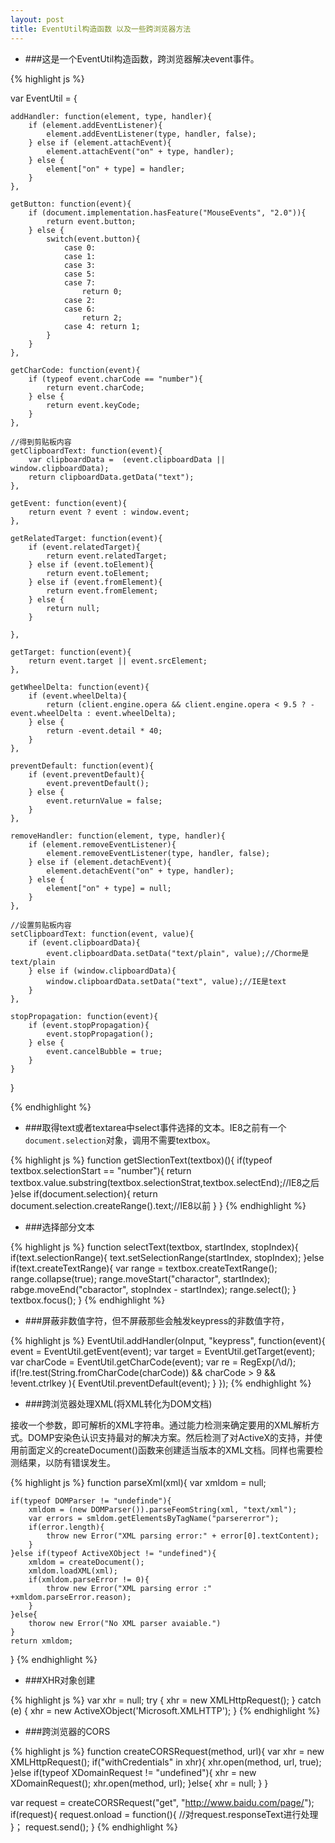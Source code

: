 ```yaml
---
layout: post
title: EventUtil构造函数 以及一些跨浏览器方法
---
```



* ###这是一个EventUtil构造函数，跨浏览器解决event事件。

{% highlight js %}

var EventUtil = {

    addHandler: function(element, type, handler){
        if (element.addEventListener){
            element.addEventListener(type, handler, false);
        } else if (element.attachEvent){
            element.attachEvent("on" + type, handler);
        } else {
            element["on" + type] = handler;
        }
    },
    
    getButton: function(event){
        if (document.implementation.hasFeature("MouseEvents", "2.0")){
            return event.button;
        } else {
            switch(event.button){
                case 0:
                case 1:
                case 3:
                case 5:
                case 7:
                    return 0;
                case 2:
                case 6:
                    return 2;
                case 4: return 1;
            }
        }
    },
    
    getCharCode: function(event){
        if (typeof event.charCode == "number"){
            return event.charCode;
        } else {
            return event.keyCode;
        }
    },
    
    //得到剪贴板内容
    getClipboardText: function(event){
        var clipboardData =  (event.clipboardData || window.clipboardData);
        return clipboardData.getData("text");
    },
    
    getEvent: function(event){
        return event ? event : window.event;
    },
    
    getRelatedTarget: function(event){
        if (event.relatedTarget){
            return event.relatedTarget;
        } else if (event.toElement){
            return event.toElement;
        } else if (event.fromElement){
            return event.fromElement;
        } else {
            return null;
        }
    
    },
    
    getTarget: function(event){
        return event.target || event.srcElement;
    },
    
    getWheelDelta: function(event){
        if (event.wheelDelta){
            return (client.engine.opera && client.engine.opera < 9.5 ? -event.wheelDelta : event.wheelDelta);
        } else {
            return -event.detail * 40;
        }
    },
    
    preventDefault: function(event){
        if (event.preventDefault){
            event.preventDefault();
        } else {
            event.returnValue = false;
        }
    },

    removeHandler: function(element, type, handler){
        if (element.removeEventListener){
            element.removeEventListener(type, handler, false);
        } else if (element.detachEvent){
            element.detachEvent("on" + type, handler);
        } else {
            element["on" + type] = null;
        }
    },
    
    //设置剪贴板内容
    setClipboardText: function(event, value){
        if (event.clipboardData){
            event.clipboardData.setData("text/plain", value);//Chorme是text/plain
        } else if (window.clipboardData){
            window.clipboardData.setData("text", value);//IE是text
        }
    },
    
    stopPropagation: function(event){
        if (event.stopPropagation){
            event.stopPropagation();
        } else {
            event.cancelBubble = true;
        }
    }

}

{% endhighlight %}

* ###取得text或者textarea中select事件选择的文本。IE8之前有一个`document.selection`对象，调用不需要textbox。

{% highlight js %}
function getSlectionText(textbox)(){
    if(typeof textbox.selectionStart == "number"){
        return textbox.value.substring(textbox.selectionStrat,textbox.selectEnd);//IE8之后
    }else if(document.selection){
        return document.selection.createRange().text;//IE8以前
    }
}
{% endhighlight %}

* ###选择部分文本

{% highlight js %}
function selectText(textbox, startIndex, stopIndex){
    if(text.selectionRange){
        text.setSelectionRange(startIndex, stopIndex);
    }else if(text.createTextRange){
        var range = textbox.createTextRange();
        range.collapse(true);
        range.moveStart("charactor", startIndex);
        rabge.moveEnd("cbaractor", stopIndex - startIndex);
        range.select();
    }
    textbox.focus();
}
{% endhighlight %}

* ###屏蔽非数值字符，但不屏蔽那些会触发keypress的非数值字符，

{% highlight js %}
EventUtil.addHandler(oInput, "keypress", function(event){
    event = EventUtil.getEvent(event);
    var target = EventUtil.getTarget(event);
    var charCode = EventUtil.getCharCode(event);
    var re = RegExp(/\d/);
    if(!re.test(String.fromCharCode(charCode)) && charCode > 9 && !event.ctrlkey ){
        EventUtil.preventDefault(event);
    }
});
{% endhighlight %}


* ###跨浏览器处理XML(将XML转化为DOM文档)

接收一个参数，即可解析的XML字符串。通过能力检测来确定要用的XML解析方式。DOMP安染色认识支持最对的解决方案。然后检测了对ActiveX的支持，并使用前面定义的createDocument()函数来创建适当版本的XML文档。同样也需要检测结果，以防有错误发生。

{% highlight js %}
function parseXml(xml){
    var xmldom = null;

    if(typeof DOMParser != "undefinde"){
        xmldom = (new DOMParser()).parseFeomString(xml, "text/xml");
        var errors = smldom.getElementsByTagName("parsererror");
        if(error.length){
            throw new Error("XML parsing error:" + error[0].textContent);
        }
    }else if(typeof ActiveXObject != "undefined"){
        xmldom = createDocument();
        xmldom.loadXML(xml);
        if(xmldom.parseError != 0){
            throw new Error("XML parsing error :" +xmldom.parseError.reason);
        }
    }else{
        thorow new Error("No XML parser avaiable.")
    }
    return xmldom;
}
{% endhighlight %}

* ###XHR对象创建

{% highlight js %}
var xhr = null;
try {
    xhr = new XMLHttpRequest();
} catch (e) {
    xhr = new ActiveXObject('Microsoft.XMLHTTP');
}
{% endhighlight %}

* ###跨浏览器的CORS

{% highlight js %}
function createCORSRequest(method, url){
    var xhr = new XMLHttpRequest();
    if("withCredentials" in xhr){
    xhr.open(method, url, true);
    }else if(typeof XDomainRequest != "undefined"){
        xhr = new XDomainRequest();
        xhr.open(method, url);
    }else{
        xhr = null;
    }
}

var request = createCORSRequest("get", "http://www.baidu.com/page/");
if(request){
    request.onload = function(){
    //对request.responseText进行处理
    }；
    request.send();
}
{% endhighlight %}